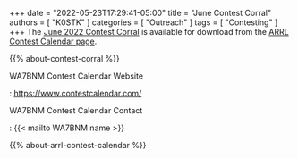 +++
date = "2022-05-23T17:29:41-05:00"
title = "June Contest Corral"
authors = [ "K0STK" ]
categories = [ "Outreach" ]
tags = [ "Contesting" ]
+++
The
[June 2022 Contest Corral](http://www.arrl.org/files/file/Contest%20Corral/2022/June%202022%20Corral.pdf)
is available for download from the
[ARRL Contest Calendar page](http://www.arrl.org/contest-calendar).

<!--more-->

{{% about-contest-corral %}}

WA7BNM Contest Calendar Website

: https://www.contestcalendar.com/

WA7BNM Contest Calendar Contact

: {{< mailto WA7BNM name >}}

{{% about-arrl-contest-calendar %}}
